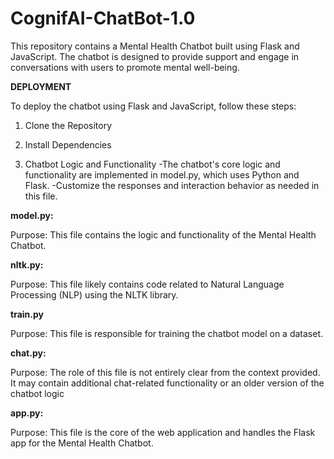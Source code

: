 # CognifAI-ChatBot-1.0
This repository contains a Mental Health Chatbot built using Flask and JavaScript. The chatbot is designed to provide support and engage in conversations with users to promote mental well-being.

**DEPLOYMENT**


To deploy the chatbot using Flask and JavaScript, follow these steps:

1. Clone the Repository
   
2. Install Dependencies
   
3. Chatbot Logic and Functionality
-The chatbot's core logic and functionality are implemented in model.py, which uses Python and Flask.
-Customize the responses and interaction behavior as needed in this file.

**model.py:**


Purpose: This file contains the logic and functionality of the Mental Health Chatbot.

**nltk.py:**


Purpose: This file likely contains code related to Natural Language Processing (NLP) using the NLTK library.

**train.py**


Purpose: This file is responsible for training the chatbot model on a dataset.

**chat.py:**


Purpose: The role of this file is not entirely clear from the context provided. It may contain additional chat-related functionality or an older version of the chatbot logic

**app.py:**


Purpose: This file is the core of the web application and handles the Flask app for the Mental Health Chatbot.
